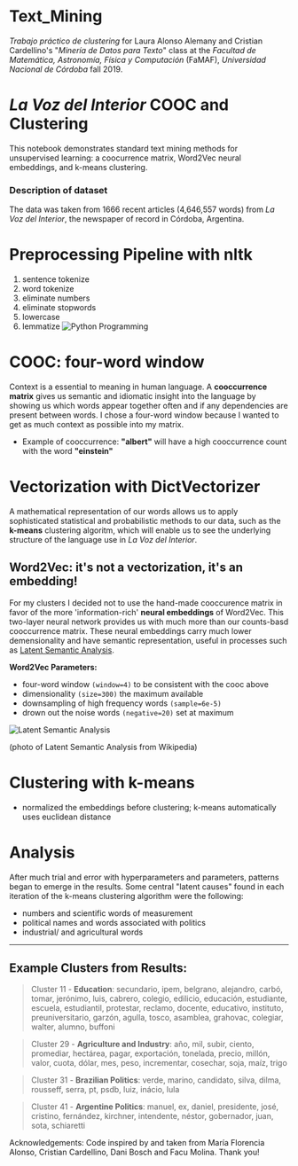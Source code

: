 # Text_Mining
*Trabajo práctico de clustering* for Laura Alonso Alemany and Cristian Cardellino's "*Minería de Datos para Texto*" class at the *Facultad de Matemática, Astronomía, Física y Computación* (FaMAF), *Universidad Nacional de Córdoba* fall 2019. 

# *La Voz del Interior* COOC and Clustering 
This notebook demonstrates standard text mining methods for unsupervised learning: a coocurrence matrix, Word2Vec neural embeddings, and k-means clustering.
### Description of dataset
The data was taken from 1666 recent articles (4,646,557 words) from *La Voz del Interior*, the newspaper of record in Córdoba, Argentina.

# Preprocessing Pipeline with nltk
1. sentence tokenize
2. word tokenize
3. eliminate numbers
4. eliminate stopwords
5. lowercase
6. lemmatize                                     ![Python Programming](https://upload.wikimedia.org/wikipedia/commons/thumb/c/c3/Python-logo-notext.svg/800px-Python-logo-notext.svg.png)

# COOC: four-word window
Context is a essential to meaning in human language. A **cooccurrence matrix** gives us semantic and idiomatic insight into the language by showing us which words appear together often and if any dependencies are present between words. I chose a four-word window because I wanted to get as much context as possible into my matrix.
* Example of cooccurrence: **"albert"** will have a high cooccurrence count with the word **"einstein"**

# Vectorization with DictVectorizer
A mathematical representation of our words allows us to apply sophisticated statistical and probabilistic methods to our data, such as the **k-means** clustering algoritm, which will enable us to see the underlying structure of the language use in *La Voz del Interior*.

## Word2Vec: it's not a vectorization, it's an embedding!
For my clusters I decided not to use the hand-made cooccurence matrix in favor of the more 'information-rich' **neural embeddings** of Word2Vec. 
This two-layer neural network provides us with much more than our counts-basd cooccurrence matrix. These neural embeddings carry much lower demensionality and have semantic representation, useful in processes such as [Latent Semantic Analysis](https://en.wikipedia.org/wiki/Latent_semantic_analysis).

**Word2Vec Parameters:**
* four-word window ```(window=4)``` to be consistent with the cooc above
* dimensionality ```(size=300)``` the maximum available
* downsampling of high frequency words ```(sample=6e-5)```
* drown out the noise words ```(negative=20)``` set at maximum


![Latent Semantic Analysis](https://upload.wikimedia.org/wikipedia/commons/thumb/7/70/Topic_model_scheme.webm/600px-seek%3D17.6-Topic_model_scheme.webm.jpg)

(photo of Latent Semantic Analysis from Wikipedia)


# Clustering with k-means
* normalized the embeddings before clustering; k-means automatically uses euclidean distance

# Analysis
After much trial and error with hyperparameters and parameters, patterns began to emerge in the results. Some central "latent causes" found in each iteration of the k-means clustering algorithm were the following: 
* numbers and scientific words of measurement
* political names and words associated with politics
* industrial/ and agricultural words 
-------------------------------------------------------------------------
## Example Clusters from Results:

>Cluster 11 - **Education**: secundario, ipem, belgrano, alejandro, carbó, tomar, jerónimo, luis, cabrero, colegio, edilicio, educación, estudiante, escuela, estudiantil, protestar, reclamo, docente, educativo, instituto, preuniversitario, garzón, agulla, tosco, asamblea, grahovac, colegiar, walter, alumno, buffoni

>Cluster 29 - **Agriculture and Industry**: año, mil, subir, ciento, promediar, hectárea, pagar, exportación, tonelada, precio, millón, valor, cuota, dólar, mes, peso, incrementar, cosechar, soja, maíz, trigo

>Cluster 31 - **Brazilian Politics**: verde, marino, candidato, silva, dilma, rousseff, serra, pt, psdb, luiz, inácio, lula

>Cluster 41 - **Argentine Politics**: manuel, ex, daniel, presidente, josé, cristino, fernández, kirchner, intendente, néstor, gobernador, juan, sota, schiaretti

Acknowledgements: Code inspired by and taken from María Florencia Alonso, Cristian Cardellino, Dani Bosch and Facu Molina. Thank you!
